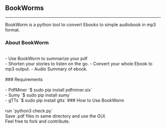 ## BookWorms
---
BookWorm is a python tool to convert Ebooks to simple audiobook in mp3 format.<br>
### About BookWorm <br>
<br>
- Use BookWorm to summarize your pdf<br>
- Shorten your stories to listen on the go.
- Convert your whole Ebook to mp3 output.
- Audio Summary of ebook.

<br>
<br>
### Requirements<br><br>
- PdfMiner    `$ sudo pip install pdfminer.six`<br>
- Sumy        `$ sudo pip install sumy`<br>
- gTTs        `$ sudo pip install gtts`
### How to Use BookWorm<br>
<br>
run `python3 check.py`<br>
Save .pdf files in same directory and use the GUI.<br>
Feel free to fork and contribute.
